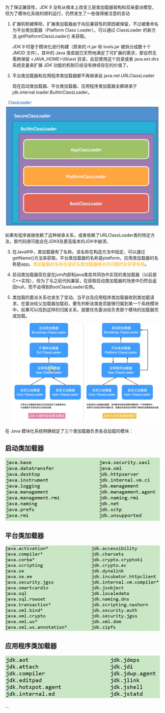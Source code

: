 为了保证兼容性，JDK 9 没有从根本上改变三层类加载器架构和双亲委派模型，但为了模块化系统的顺利运行，仍然发生了一些值得被注意的变动

1. 扩展机制被移除，扩展类加载器由于向后兼容性的原因被保留，不过被重命名为平台类加载器（Platform Class Loader）。可以通过 ClassLoader 的新方法 getPlatformClassLoader() 来获取。

   JDK 9 时基于模块化进行构建（原来的 rt.jar 和 tools.jar 被拆分成数十个 JMOD 文件），其中的 Java 类库就已天然地满足了可扩展的需求，那自然无需再保留 <JAVA_HOME>\lib\ext 目录，此前使用这个目录或者 java.ext.dirs 系统变量来扩展 JDK 功能的机制已经没有继续存在的价值了。

2. 平台类加载器和应用程序类加载器都不再继承自 java.net.URLClassLoader

   现在启动类加载器、平台类加载器、应用程序类加载器全都继承于 jdk.internal.loader.BuiltinClassLoader。

  <img src="image/114.java/image-20230512175108807.png" alt="image-20230512175108807" style="zoom:50%;" />

如果有程序直接依赖了这种继承关系，或者依赖了URLClassLoader类的特定方法，那代码很可能会在JDK9及更高版本的JDK中崩溃。

3. 在Java9中，类加载器有了名称。该名称在构造方法中指定，可以通过getName()方法来获取。平台类加载器的名称是platform，应用类加载器的名称是app。<font color="orange">类加载器的名称在调试与类加载器相关的问题时会非常有用</font>。

4. 启动类加载器现在是在jvm内部和java类库共同协作实现的类加载器（以前是C++实现），但为了与之前代码兼容，在获取启动类加载器的场景中仍然会返回null，而不会得到BootClassLoader实例。

5. 类加载的委派关系也发生了变动。当平台及应用程序类加载器收到类加载请求，在委派给父加载器加载前，要先判断该类是否能够归属到某一个系统模块中，如果可以找到这样的归属关系，就要优先委派给负责那个模块的加载器完成加载。

   ![391ee15a-f21d-4b44-88c7-9d3c8554cbef](image/114.java/391ee15a-f21d-4b44-88c7-9d3c8554cbef.png)

在 Java 模块化系统明确规定了三个类加载器负责各自加载的模块：

## 启动类加载器

![image-20230512180218000](image/114.java/image-20230512180218000.png)

## 平台类加载器

![image-20230512180324810](image/114.java/image-20230512180324810.png)

## 应用程序类加载器

![image-20230512180617118](image/114.java/image-20230512180617118.png)

... 